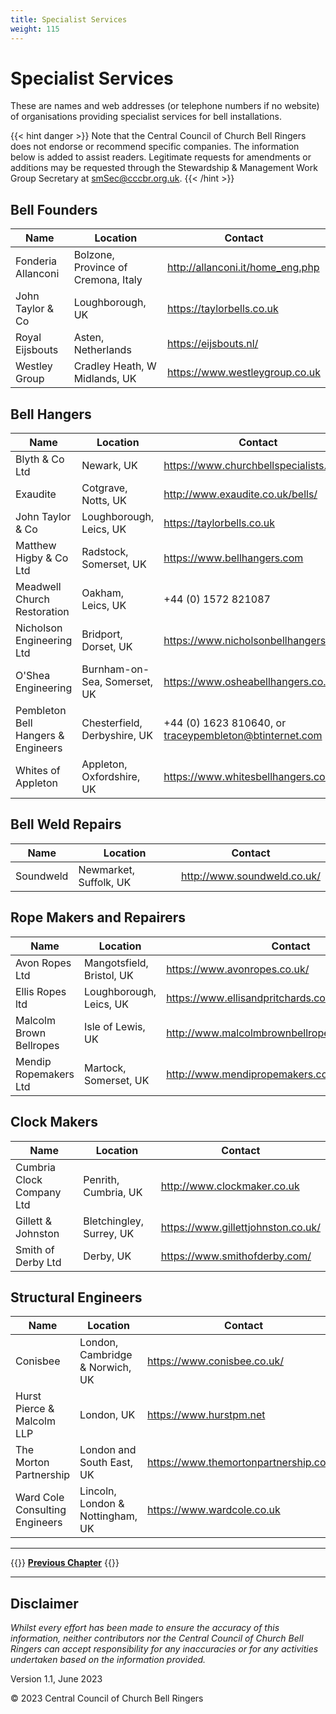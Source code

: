 ```yaml
---
title: Specialist Services
weight: 115
---
```


# Specialist Services

These are names and web addresses (or telephone numbers if no website) of organisations providing specialist services for bell installations.

{{< hint danger >}}
Note that the Central Council of Church Bell Ringers does not endorse or recommend specific companies. The information below is added to assist readers. Legitimate requests for amendments or additions may be requested through the Stewardship & Management Work Group Secretary at smSec@cccbr.org.uk.
{{< /hint >}}

## Bell Founders

| Name | Location | Contact |
| --- | --- | --- |
| Fonderia Allanconi | Bolzone, Province of Cremona, Italy | http://allanconi.it/home_eng.php |Added Eijsbouts and Allanconi
| John Taylor & Co | Loughborough, UK | https://taylorbells.co.uk  |
| Royal Eijsbouts | Asten, Netherlands | https://eijsbouts.nl/ |
| Westley Group | Cradley Heath, W Midlands, UK | https://www.westleygroup.co.uk |

## Bell Hangers

| Name | Location | Contact |
| --- | --- | --- |
| Blyth & Co Ltd  | Newark, UK  | https://www.churchbellspecialists.co.uk   |
| Exaudite | Cotgrave, Notts, UK | http://www.exaudite.co.uk/bells/ |
| John Taylor & Co | Loughborough, Leics, UK | https://taylorbells.co.uk  |
| Matthew Higby & Co Ltd | Radstock, Somerset, UK | https://www.bellhangers.com |
| Meadwell Church Restoration | Oakham, Leics, UK | +44 (0) 1572 821087 |
| Nicholson Engineering Ltd | Bridport, Dorset, UK | https://www.nicholsonbellhangers.com |
| O'Shea Engineering | Burnham-on-Sea, Somerset, UK | https://www.osheabellhangers.co.uk/ |
| Pembleton Bell Hangers & Engineers | Chesterfield, Derbyshire, UK | +44 (0) 1623 810640, or traceypembleton@btinternet.com |
| Whites of Appleton | Appleton, Oxfordshire, UK | https://www.whitesbellhangers.co.uk/ |

## Bell Weld Repairs

| Name | Location | Contact |
| --- | --- | --- |
| Soundweld  | Newmarket, Suffolk, UK | http://www.soundweld.co.uk/ |

## Rope Makers and Repairers

| Name | Location | Contact |
| --- | --- | --- |
| Avon Ropes Ltd  | Mangotsfield, Bristol, UK | https://www.avonropes.co.uk/ |
| Ellis Ropes ltd | Loughborough, Leics, UK | https://www.ellisandpritchards.co.uk/ |
| Malcolm Brown Bellropes | Isle of Lewis, UK | http://www.malcolmbrownbellropes.co.uk/index.html |
| Mendip Ropemakers Ltd | Martock, Somerset, UK | http://www.mendipropemakers.com/ |

## Clock Makers

| Name | Location | Contact |
| --- | --- | --- |
| Cumbria Clock Company Ltd  | Penrith, Cumbria, UK  | http://www.clockmaker.co.uk  |
| Gillett & Johnston | Bletchingley, Surrey, UK |  https://www.gillettjohnston.co.uk/ |
| Smith of Derby Ltd | Derby, UK | https://www.smithofderby.com/ | 

## Structural Engineers

| Name | Location | Contact |
| --- | --- | --- |
| Conisbee | London, Cambridge & Norwich, UK | https://www.conisbee.co.uk/ |
| Hurst Pierce & Malcolm LLP | London, UK | https://www.hurstpm.net |
| The Morton Partnership | London and South East, UK | https://www.themortonpartnership.co.uk |
| Ward Cole Consulting Engineers | Lincoln, London & Nottingham, UK | https://www.wardcole.co.uk |

----

{{<hint info>}}
**[Previous Chapter](../110-project-completion/)**
{{</hint>}}

----

## Disclaimer
 
*Whilst every effort has been made to ensure the accuracy of this information, neither contributors nor the Central Council of Church Bell Ringers can accept responsibility for any inaccuracies or for any activities undertaken based on the information provided.*

Version 1.1, June 2023

© 2023 Central Council of Church Bell Ringers
